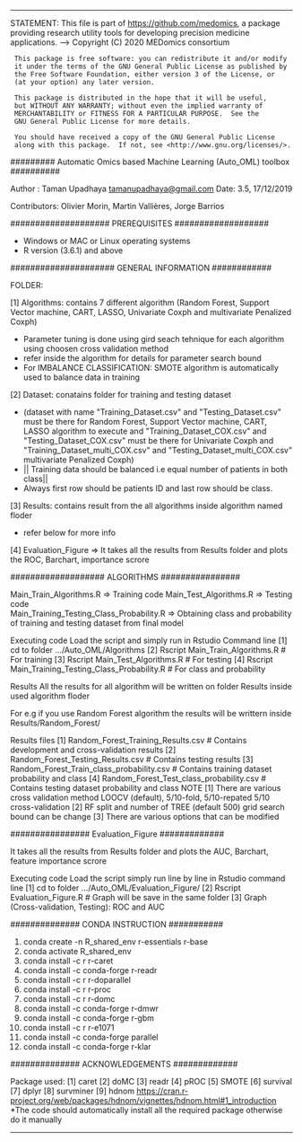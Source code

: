 --------------------------------------------------------------------------
 STATEMENT:
 This file is part of <https://github.com/medomics>, a package providing 
 research utility tools for developing precision medicine applications.
 --> Copyright (C) 2020  MEDomics consortium

     This package is free software: you can redistribute it and/or modify
     it under the terms of the GNU General Public License as published by
     the Free Software Foundation, either version 3 of the License, or
     (at your option) any later version.

     This package is distributed in the hope that it will be useful,
     but WITHOUT ANY WARRANTY; without even the implied warranty of
     MERCHANTABILITY or FITNESS FOR A PARTICULAR PURPOSE.  See the
     GNU General Public License for more details.
 
     You should have received a copy of the GNU General Public License
     along with this package.  If not, see <http://www.gnu.org/licenses/>.


######### Automatic Omics based Machine Learning (Auto_OML) toolbox ##########

Author   : Taman Upadhaya <tamanupadhaya@gmail.com>
Date: 3.5, 17/12/2019

Contributors: Olivier Morin, Martin Vallières, Jorge Barrios

#################### PREREQUISITES ###################

* Windows or MAC or Linux operating systems
* R version (3.6.1) and above

##################### GENERAL INFORMATION ############

FOLDER:

[1] Algorithms: contains 7 different algorithm (Random Forest, Support Vector machine, CART, LASSO, Univariate Coxph and multivariate Penalized Coxph)
* Parameter tuning is done using gird seach tehnique for each algorithm using choosen cross validation method
* refer inside the algorithm for details for parameter search bound
* For IMBALANCE CLASSIFICATION: SMOTE algorithm is automatically used to balance data in training 
 
 [2] Dataset: conatains folder for training and testing dataset 
* (dataset with name "Training_Dataset.csv" and "Testing_Dataset.csv" must be there for Random Forest, Support Vector machine, CART, LASSO algorithm to execute and "Training_Dataset_COX.csv" and "Testing_Dataset_COX.csv" must be there for Univariate Coxph and "Training_Dataset_multi_COX.csv" and "Testing_Dataset_multi_COX.csv" multivariate Penalized Coxph)
* || Training data should be balanced i.e equal number of patients in both class||
* Always first row should be patients ID and last row should be class.

[3] Results: contains result from the all algorithms inside algorithm named floder
* refer below for more info

[4] Evaluation_Figure  => It takes all the results from Results folder and plots the ROC, Barchart, importance scrore


################### ALGORITHMS ################

Main_Train_Algorithms.R                    => Training code 
Main_Test_Algorithms.R                     => Testing code  
Main_Training_Testing_Class_Probability.R  => Obtaining class and probability of training and testing dataset from final                                                   model 

Executing code
Load the script and simply run in Rstudio 
Command line  [1] cd to folder .../Auto_OML/Algorithms
	      [2] Rscript Main_Train_Algorithms.R                    # For training
	      [3] Rscript Main_Test_Algorithms.R                     # For testing
	      [4] Rscript Main_Training_Testing_Class_Probability.R  # For class and probability


Results
All the results for all algorithm will be written on folder Results inside used algorithm floder

For e.g if you use Random Forest algorithm the results will be writtern inside Results/Random_Forest/

Results files  [1] Random_Forest_Training_Results.csv        # Contains development and cross-validation results
	       [2] Random_Forest_Testing_Results.csv         # Contains testing results
               [3] Random_Forest_Train_class_probability.csv # Contains training dataset probability and class
	       [4] Random_Forest_Test_class_probability.csv  # Contains testing dataset probability and class
NOTE
     [1] There are various cross validation method
         LOOCV (default), 5/10-fold, 5/10-repated 5/10 cross-validation
     [2] RF split and number of TREE (default 500) grid search bound can be change
     [3] There are various options that can be modified

################ Evaluation_Figure #############

It takes all the results from Results folder and plots the AUC, Barchart, feature importance scrore

Executing code
Load the script simply run line by line in Rstudio 
command line  [1] cd to folder .../Auto_OML/Evaluation_Figure/
              [2] Rscript Evaluation_Figure.R # Graph will be save in the same folder
              [3] Graph (Cross-validation, Testing): ROC and AUC 


############## CONDA INSTRUCTION ###########

1.  conda create -n R_shared_env r-essentials r-base
2.  conda activate R_shared_env
3.  conda install -c r r-caret
4.  conda install -c conda-forge r-readr 
5.  conda install -c r r-doparallel 
6.  conda install -c r r-proc 
7.  conda install -c r r-domc 
8.  conda install -c conda-forge r-dmwr 
9.  conda install -c conda-forge r-gbm 
10. conda install -c r r-e1071
11. conda install -c conda-forge parallel
12. conda install -c conda-forge r-klar 

############## ACKNOWLEDGEMENTS #############

Package used: [1] caret
	      [2] doMC
	      [3] readr
	      [4] pROC
	      [5] SMOTE
	      [6] survival
	      [7] dplyr
	      [8] survminer
              [9] hdnom https://cran.r-project.org/web/packages/hdnom/vignettes/hdnom.html#1_introduction
*The code should automatically install all the required package otherwise do it manually

----------------------------------------------------------------------------------------------------------------------------
